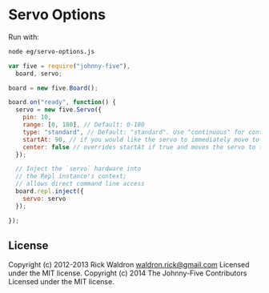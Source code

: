 # Servo Options

Run with:
```bash
node eg/servo-options.js
```


```javascript
var five = require("johnny-five"),
  board, servo;

board = new five.Board();

board.on("ready", function() {
  servo = new five.Servo({
    pin: 10,
    range: [0, 180], // Default: 0-180
    type: "standard", // Default: "standard". Use "continuous" for continuous rotation servos
    startAt: 90, // if you would like the servo to immediately move to a degree
    center: false // overrides startAt if true and moves the servo to the center of the range
  });

  // Inject the `servo` hardware into
  // the Repl instance's context;
  // allows direct command line access
  board.repl.inject({
    servo: servo
  });

});

```









## License
Copyright (c) 2012-2013 Rick Waldron <waldron.rick@gmail.com>
Licensed under the MIT license.
Copyright (c) 2014 The Johnny-Five Contributors
Licensed under the MIT license.

